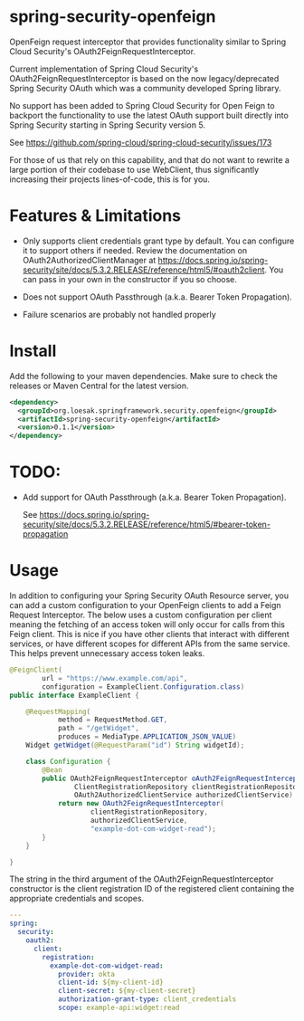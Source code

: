 # spring-security-openfeign
OpenFeign request interceptor that provides functionality similar to Spring Cloud Security's OAuth2FeignRequestInterceptor. 

Current implementation of Spring Cloud Security's OAuth2FeignRequestInterceptor is based on the now legacy/deprecated Spring Security OAuth which was a community developed Spring library.

No support has been added to Spring Cloud Security for Open Feign to backport the functionality to use the latest OAuth support built directly into Spring Security starting in Spring Security version 5.

See https://github.com/spring-cloud/spring-cloud-security/issues/173

For those of us that rely on this capability, and that do not want to rewrite a large portion of their codebase to use WebClient, thus significantly increasing their projects lines-of-code, this is for you.

# Features & Limitations

* Only supports client credentials grant type by default. You can configure it to support others if needed. Review the documentation on OAuth2AuthorizedClientManager at https://docs.spring.io/spring-security/site/docs/5.3.2.RELEASE/reference/html5/#oauth2client. You can pass in your own in the constructor if you so choose.

* Does not support OAuth Passthrough (a.k.a. Bearer Token Propagation).

* Failure scenarios are probably not handled properly

# Install
Add the following to your maven dependencies. Make sure to check the releases or Maven Central for the latest version.
```xml
<dependency>
  <groupId>org.loesak.springframework.security.openfeign</groupId>
  <artifactId>spring-security-openfeign</artifactId>
  <version>0.1.1</version>
</dependency>
```

# TODO:

* Add support for OAuth Passthrough (a.k.a. Bearer Token Propagation).
    
    See https://docs.spring.io/spring-security/site/docs/5.3.2.RELEASE/reference/html5/#bearer-token-propagation
    
# Usage

In addition to configuring your Spring Security OAuth Resource server, you can add a custom configuration to your OpenFeign clients to add a Feign Request Interceptor. The below uses a custom configuration per client meaning the fetching of an access token will only occur for calls from this Feign client. This is nice if you have other clients that interact with different services, or have different scopes for different APIs from the same service. This helps prevent unnecessary access token leaks.


```java
@FeignClient(
		url = "https://www.example.com/api",
		configuration = ExampleClient.Configuration.class)
public interface ExampleClient {

	@RequestMapping(
            method = RequestMethod.GET, 
            path = "/getWidget", 
            produces = MediaType.APPLICATION_JSON_VALUE)
	Widget getWidget(@RequestParam("id") String widgetId);

	class Configuration {
		@Bean
		public OAuth2FeignRequestInterceptor oAuth2FeignRequestInterceptor(
				ClientRegistrationRepository clientRegistrationRepository,
				OAuth2AuthorizedClientService authorizedClientService) {
			return new OAuth2FeignRequestInterceptor(
					clientRegistrationRepository,
					authorizedClientService,
					"example-dot-com-widget-read");
		}
	}

}
```

The string in the third argument of the OAuth2FeignRequestInterceptor constructor is the client registration ID of the registered client containing the appropriate credentials and scopes.

```yaml
---
spring:
  security:
    oauth2:
      client:
        registration:
          example-dot-com-widget-read:
            provider: okta
            client-id: ${my-client-id}
            client-secret: ${my-client-secret}
            authorization-grant-type: client_credentials
            scope: example-api:widget:read
```